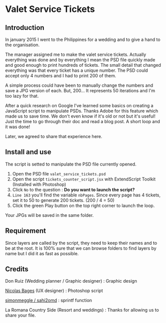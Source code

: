 # Valet Service Tickets

## Introduction

In january 2015 I went to the Philippines for a wedding and to give a hand to the organisation.

The manager assigned me to make the valet service tickets. Actually everything was done and by everything I mean the PSD file quickly made and good enough to print hundreds of tickets. The small detail that changed everything was that every ticket has a unique number. The PSD could accept only 4 numbers and I had to print 200 of them.

A simple process could have been to manually change the numbers and save a JPG version of each. But, 200... It represents 50 iterations and I'm too lazy for that.

After a quick research on Google I've learned some basics on creating a JavaScript script to manipulate PSDs. Thanks Adobe for this feature which made us to save time. We don't even know if it's old or not but it's useful! Just the time to go through their doc and read a blog post. A short loop and it was done!

Later, we agreed to share that experience here.

## Install and use

The script is setted to manipulate the PSD file currently opened.

1. Open the PSD file `valet_service_tickets.psd`
2. Open the script `tickets_counter_script.jsx` with ExtendScript Toolkit (Installed with Photoshop)
3. Click `No` to the question : __Do you want to launch the script?__
4. `Line 163` you'll find the variable `nbPages`. Since every page has 4 tickets, set it to 50 to generate 200 tickets. (200 / 4 = 50)
5. Click the green Play button on the top right corner to launch the loop.

Your JPGs will be saved in the same folder.



## Requirement

Since layers are called by the script, they need to keep their names and to be at the root. It is 100% sure that we can browse folders to find layers by name but I did it as fast as possible.


## Credits

Don Ruiz (Wedding planner / Graphic designer) : Graphic design

[Nicolas Bages](http://weinto.com) (UX designer) : Photoshop script

[simonmeggle / sahi2omd](https://github.com/simonmeggle/sahi2omd/blob/master/userdata/include/sprintf.inc) : sprintf function

La Romana Country Side (Resort and weddings) : Thanks for allowing us to share your file.
